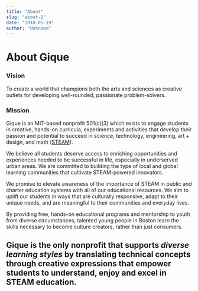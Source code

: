 ```yaml
---
title: "About"
slug: "about-1"
date: "2018-05-19"
author: "Unknown"
---
```


# About Gique

### Vision

To create a world that champions both the arts and sciences as creative outlets for developing well-rounded, passionate problem-solvers.

### Mission

Gique is an MIT-based nonprofit 501(c)(3) which exists to engage students in creative, hands-on curricula, experiments and activities that develop their passion and potential to succeed in science, technology, engineering, art + design, and math ([STEAM](http://stemtosteam.org/)).

We believe all students deserve access to enriching opportunities and experiences needed to be successful in life, especially in underserved urban areas. We are committed to building the type of local and global learning communities that cultivate STEAM-powered innovators.   

We promise to elevate awareness of the importance of STEAM in public and charter education systems with all of our educational resources. We aim to uplift our students in ways that are culturally responsive, adapt to their unique needs, and are meaningful to their communities and everyday lives.

By providing free, hands-on educational programs and mentorship to youth from diverse circumstances, talented young people in Boston learn the skills necessary to become culture creators, rather than just consumers.

## Gique is the only nonprofit that supports _diverse learning styles_ by translating technical concepts through creative expressions that empower students to understand, enjoy and excel in STEAM education.